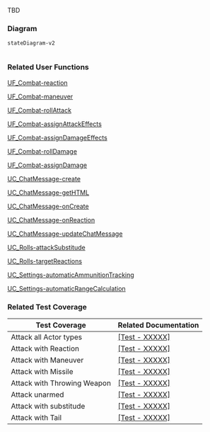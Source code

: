 TBD

### Diagram
```mermaid
stateDiagram-v2
    
```

### Related User Functions

[UF_Combat-reaction](../User%20Functions/UF_Combat-reaction.md)

[UF_Combat-maneuver](../User%20Functions/UF_Combat-maneuver.md)

[UF_Combat-rollAttack](../User%20Functions/UF_Combat-rollAttack.md)

[UF_Combat-assignAttackEffects](../User%20Functions/UF_Combat-assignAttackEffects.md)

[UF_Combat-assignDamageEffects](../User%20Functions/UF_Combat-assignDamageEffects.md)

[UF_Combat-rollDamage](../User%20Functions/UF_Combat-rollDamage.md)

[UF_Combat-assignDamage](../User%20Functions/UF_Combat-assignDamage.md)

[UC_ChatMessage-create](../User%20Functions/UC_ChatMessage-create.md)

[UC_ChatMessage-getHTML](../User%20Functions/UC_ChatMessage-getHTML.md)

[UC_ChatMessage-onCreate](../User%20Functions/UC_ChatMessage-onCreate.md)

[UC_ChatMessage-onReaction](../User%20Functions/UC_ChatMessage-onReaction.md)

[UC_ChatMessage-updateChatMessage](../User%20Functions/UC_ChatMessage-updateChatMessage.md)

[UC_Rolls-attackSubstitude](../User%20Functions/UC_Rolls-attackSubstitude.md)

[UC_Rolls-targetReactions](../User%20Functions/UC_Rolls-targetReactions.md)

[UC_Settings-automaticAmmunitionTracking](../User%20Functions/UF_Settings-automaticAmmunitionTracking.md)

[UC_Settings-automaticRangeCalculation](../User%20Functions/UF_Settings-automaticRangeCalculation.md)


### Related Test Coverage

| Test Coverage | Related Documentation |
|---------------|-----------------------|
| Attack all Actor types | [[Test - XXXXX]](https://github.com/patrickmohrmann/earthdawn4eV2/issues/) |
| Attack with Reaction | [[Test - XXXXX]](https://github.com/patrickmohrmann/earthdawn4eV2/issues/) |
| Attack with Maneuver | [[Test - XXXXX]](https://github.com/patrickmohrmann/earthdawn4eV2/issues/) |
| Attack with Missile | [[Test - XXXXX]](https://github.com/patrickmohrmann/earthdawn4eV2/issues/) |
| Attack with Throwing Weapon | [[Test - XXXXX]](https://github.com/patrickmohrmann/earthdawn4eV2/issues/) |
| Attack unarmed | [[Test - XXXXX]](https://github.com/patrickmohrmann/earthdawn4eV2/issues/) |
| Attack with substitude | [[Test - XXXXX]](https://github.com/patrickmohrmann/earthdawn4eV2/issues/) |
| Attack with Tail | [[Test - XXXXX]](https://github.com/patrickmohrmann/earthdawn4eV2/issues/) |

